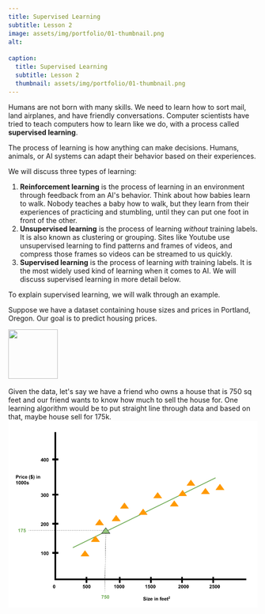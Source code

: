 ```yaml
---
title: Supervised Learning
subtitle: Lesson 2
image: assets/img/portfolio/01-thumbnail.png
alt: 

caption:
  title: Supervised Learning
  subtitle: Lesson 2
  thumbnail: assets/img/portfolio/01-thumbnail.png
---
```

Humans are not born with many skills. We need to learn how to sort mail, land airplanes, and have friendly conversations. Computer scientists have tried to teach computers how to learn like we do, with a process called **supervised learning**.

The process of learning is how anything can make decisions. Humans, animals, or AI systems can adapt their behavior based on their experiences.

We will discuss three types of learning:
1. **Reinforcement learning** is the process of learning in an environment through feedback from an AI's behavior. Think about how babies learn to walk. Nobody teaches a baby how to walk, but they learn from their experiences of practicing and stumbling, until they can put one foot in front of the other. 
2. **Unsupervised learning** is the process of learning *without* training labels. It is also known as clustering or grouping. Sites like Youtube use unsupervised learning to find patterns and frames of videos, and compress those frames so videos can be streamed to us quickly. 
3. **Supervised learning** is the process of learning *with* training labels. It is the most widely used kind of learning when it comes to AI. We will discuss supervised learning in more detail below.

To explain supervised learning, we will walk through an example.

Suppose we have a dataset containing house sizes and prices in Portland, Oregon. Our goal is to predict housing prices. 

<img src="https://github.com/mlphs/mlphs.github.io/tree/master/assets/img/portfolio/project2/housing-regression.png" width="100" height="100">

Given the data, let's say we have a friend who owns a house that is 750 sq feet and our friend wants to know how much to sell the house for. 
One learning algorithm would be to put straight line through data and based on that, maybe house sell for 175k.
![alt text](https://github.com/mlphs/mlphs.github.io/blob/master/assets/img/portfolio/project2/housing-regression-linear.png?raw=true)
